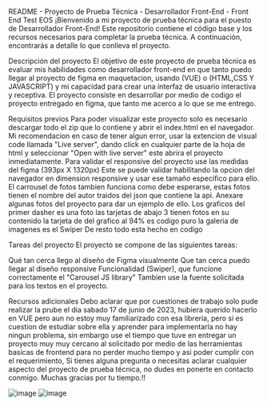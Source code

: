 README - Proyecto de Prueba Técnica - Desarrollador Front-End - Front End Test EOS
¡Bienvenido a mi proyecto de prueba técnica para el puesto de Desarrollador Front-End! Este repositorio contiene el código base y los recursos necesarios para completar la prueba técnica. A continuación, encontrarás a detalle lo que conlleva el proyecto.

Descripción del proyecto
El objetivo de este proyecto de prueba técnica es evaluar mis habilidades como desarrollador front-end en que tanto puedo llegar al proyecto de figma en maquetacion, usando (VUE) o (HTML,CSS Y JAVASCRIPT) y mi capacidad para crear una interfaz de usuario interactiva y receptiva. El proyecto consiste en desarrollar por medio de codigo el proyecto entregado en figma, que tanto me acerco a lo que se me entrego.

Requisitos previos
Para poder visualizar este proyecto solo es necesario descargar todo el zip que lo contiene y abrir el index.html en el navegador.
Mi recomendacion en caso de tener algun error, usar la extencion de visual code llamada "Live server", dando click en cualquier parte de la hoja de html y seleccionar "Open with live server" este abrira el proyecto inmediatamente.
Para validar el responsive del proyecto use las medidas del figma (393px X 1320px) Este se puede validar habilitando la opcion del navegador en dimension responsive y usar ese tamaño especifico para ello.
El carrousel de fotos tambien funciona como debe esperarse, estas fotos tienen el nombre del autor traidos del json que contiene la api.
Anexare algunas fotos del proyecto para dar un ejemplo de ello.
Los graficos del primer dasher es una foto
las tarjetas de abajo 3 tienen fotos en su contenido
la tarjeta de del grafico al 94% es codigo puro
la galeria de imagenes es el Swiper
De resto todo esta hecho en codigo

Tareas del proyecto
El proyecto se compone de las siguientes tareas:

Qué tan cerca llego al diseño de Figma visualmente
Que tan cerca puedo llegar al diseño responsive
Funcionalidad (Swiper), que funcione correctamente el "Carousel JS library"
Tambien use la fuente solicitada para los textos en el proyecto.

Recursos adicionales
Debo aclarar que por cuestiones de trabajo solo pude realizar la prube el dia sabado 17 de junio de 2023, hubiera querido hacerlo en VUE pero aun no estoy muy familiarizado con esa libreria, pero si es cuestion de estudiar sobre ella y aprender para implementarla no hay ningun problema, sin embargo use el tiempo que tuve en entregar un proyecto muy muy cercano al solicitado por medio de las herramientas basicas de frontend para no perder mucho tiempo y asi poder cumplir con el requerimiento, Si tienes alguna pregunta o necesitas aclarar cualquier aspecto del proyecto de prueba técnica, no dudes en ponerte en contacto conmigo.
Muchas gracias por tu tiempo.!!

![image](https://github.com/DavidPaez592/pruebaEos/assets/85655568/fbc9f276-f01f-44f9-a0a1-a17bcb6ae9fa)
![image](https://github.com/DavidPaez592/pruebaEos/assets/85655568/4132e41b-ca90-4236-9cfd-59f8823560e6)
